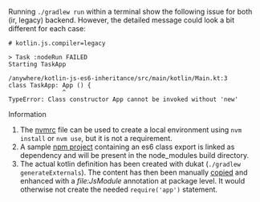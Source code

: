 Running `./gradlew run` within a terminal show the following issue for both (ir, legacy) backend. However, the detailed message could look a bit different for each case:

```
# kotlin.js.compiler=legacy

> Task :nodeRun FAILED                                                                                                                                                                                                                                                                                          
Starting TaskApp                                                                                                                                                                                                                                                                                                
                                                                                                                                                                                                                                                                                                                
/anywhere/kotlin-js-es6-inheritance/src/main/kotlin/Main.kt:3                                                                                                                                                                                                                               
class TaskApp: App () {                                                                                                                                                                                                                                                                                         
               ^                                                                                                                                                                                                                                                                                                
TypeError: Class constructor App cannot be invoked without 'new'   
```

Information

1. The [nvmrc](.nvmrc) file can be used to create a local environment using `nvm install` or `nvm use`, but it is not a requirement.
2. A sample [npm project](./app) containing an es6 class export is linked as dependency and will be present in the node_modules build directory.
3. The actual kotlin definition has been created with dukat (`./gradlew generateExternals`). The content has then been manually [copied](./src/main/dukat) and enhanced with a *file:JsModule* annotation at package level. 
   It would otherwise not create the needed `require('app')` statement.
